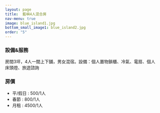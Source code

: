 ```yaml
---
layout: page
title:  藍嶼4人混合房
nav-menu: true
image: blue_island1.jpg
bottom_small_image1: blue_island2.jpg
order: "5"
---
```

### 設備&服務
房間3坪，4人一間上下舖，男女混宿。設備：個人置物鎖櫃、冷氣、電扇、個人床頭燈、旅遊諮詢
###  房價
* 平/假日 : 500/1人
* 春節 : 800/1人
* 月租 :
	 4500/1人
